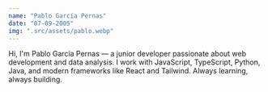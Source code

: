 ```yaml
---
name: "Pablo García Pernas"
date: "07-09-2005"
img: ".src/assets/pablo.webp"
---
```

Hi, I'm Pablo García Pernas — a junior developer passionate about web development and data analysis. I work with JavaScript, TypeScript, Python, Java, and modern frameworks like React and Tailwind. Always learning, always building.
